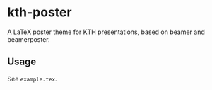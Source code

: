 # kth-poster
A LaTeX poster theme for KTH presentations, based on beamer and beamerposter.

## Usage
See `example.tex`.
